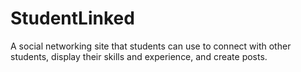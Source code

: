 # StudentLinked
A social networking site that students can use to connect with other students, display their skills and experience, and create posts.
